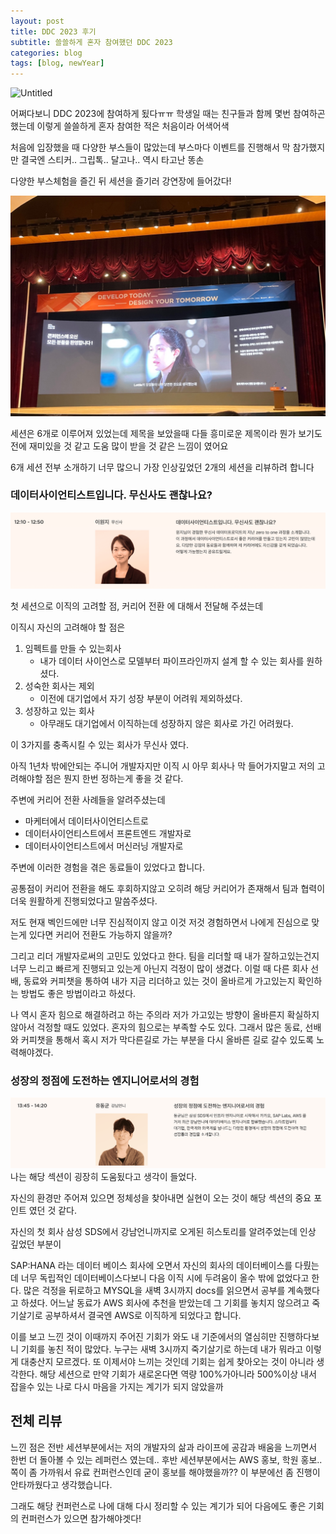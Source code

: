 ```yaml
---
layout: post
title: DDC 2023 후기
subtitle: 쓸쓸하게 혼자 참여했던 DDC 2023
categories: blog
tags: [blog, newYear]
---
```



![Untitled](/assets/images/ddc_post.png)

어쩌다보니 DDC 2023에 참여하게 됬다ㅠㅠ
학생일 때는 친구들과 함께 몇번 참여하곤 했는데 이렇게 쓸쓸하게 혼자 참여한 적은 처음이라 어색어색

처음에 입장했을 때 다양한 부스들이 많았는데 부스마다 이벤트를 진행해서 막 참가했지만 결국엔 스티커.. 그립톡.. 달고나.. 역시 타고난 똥손

다양한 부스체험을 즐긴 뒤 세션을 즐기러 강연장에 들어갔다!

![Untitled](/assets/images/ddc_2.jpeg)

세션은 6개로 이루어져 있었는데 제목을 보았을때 다들 흥미로운 제목이라 뭔가 보기도 전에 재미있을 것 같고 도움 많이 받을 것 같은 느낌이 였어요

6개 세션 전부 소개하기 너무 많으니 가장 인상깊었던 2개의 세션을 리뷰하려 합니다

### 데이터사이언티스트입니다. 무신사도 괜찮나요?

![Untitled](/assets/images/ddc_1section.png)

첫 세션으로 이직의 고려할 점, 커리어 전환 에 대해서 전달해 주셨는데

이직시 자신의 고려해야 할 점은
1. 임펙트를 만들 수 있는회사
    - 내가 데이터 사이언스로 모델부터 파이프라인까지 설계 할 수 있는 회사를 원하셨다.
2. 성숙한 회사는 제외
    - 이전에 대기업에서 자기 성장 부분이 어려워 제외하셨다.
3. 성장하고 있는 회사
    - 아무래도 대기업에서 이직하는데 성장하지 않은 회사로 가긴 어려웠다.
  
이 3가지를 충족시킬 수 있는 회사가 무신사 였다.

아직 1년차 밖에안되는 주니어 개발자지만 이직 시 아무 회사나 막 들어가지말고 저의 고려해야할 점은 뭔지 한번 정하는게 좋을 것 같다.

주변에 커리어 전환 사례들을 알려주셨는데

- 마케터에서 데이터사이언티스트로
- 데이터사이언티스트에서 프론트엔드 개발자로
- 데이터사이언티스트에서 머신러닝 개발자로
  
주변에 이러한 경험을 겪은 동료들이 있었다고 합니다.

공통점이 커리어 전환을 해도 후회하지않고 오히려 해당 커리어가 존재해서 팀과 협력이 더욱 원활하게 진행되었다고 말씀주셨다.

저도 현재 벡인드에만 너무 진심적이지 않고 이것 저것 경험하면서 나에게 진심으로 맞는게 있다면 커리어 전환도 가능하지 않을까?

그리고 리더 개발자로써의 고민도 있었다고 한다.
팀을 리더할 때 내가 잘하고있는건지 너무 느리고 빠르게 진행되고 있는게 아닌지 걱정이 많이 생겼다.
이럴 때 다른 회사 선배, 동료와 커피챗을 통하여 내가 지금 리더하고 있는 것이 올바르게 가고있는지 확인하는 방법도 좋은 방법이라고 하셨다.

나 역시 혼자 힘으로 해결하려고 하는 주의라 
저가 가고있는 방향이 올바른지 확실하지 않아서 걱정할 때도 있었다.
혼자의 힘으로는 부족할 수도 있다. 그래서 많은 동료, 선배와 커피챗을 통해서 혹시 저가 막다른길로 가는 부분을 다시 올바른 길로 갈수 있도록 노력해야겠다.



### 성장의 정점에 도전하는 엔지니어로서의 경험
![Untitled](/assets/images/ddc_3section.png)
나는 해당 섹션이 굉장히 도움됬다고 생각이 들었다.

자신의 환경만 주어져 있으면 정체성을 찾아내면 실현이 오는 것이 해당 섹션의 중요 포인트 였던 것 같다.

자신의 첫 회사 삼성 SDS에서 강남언니까지로 오게된 히스토리를 알려주었는데 인상 깊었던 부분이

SAP:HANA 라는 데이터 베이스 회사에 오면서 자신의 회사의 데이터베이스를 다뤘는데 너무 독립적인 데이터베이스다보니 다음 이직 시에 두려움이 올수 밖에 없었다고 한다. 
많은 걱정을 뒤로하고 MYSQL을 새벽 3시까지 docs를 읽으면서 공부를 계속했다고 하셨다.
어느날 동료가 AWS 회사에 추천을 받았는데 그 기회를 놓치지 않으려고 죽기살기로 공부하셔서 결국엔 AWS로 이직하게 되었다고 합니다.

이를 보고 느낀 것이 이때까지 주어진 기회가 와도 내 기준에서의 열심히만 진행하다보니 기회를 놓친 적이 많았다. 누구는 새벽 3시까지 죽기살기로 하는데 내가 뭐라고 이렇게 대충산지 모르겠다.
또 이제서야 느끼는 것인데 기회는 쉽게 찾아오는 것이 아니라 생각한다. 해당 세션으로 만약 기회가 새로온다면 역량 100%가아니라 500%이상 내서 잡을수 있는 나로 다시 마음을 가지는 계기가 되지 않았을까


## 전체 리뷰

느낀 점은 전반 세션부분에서는 저의 개발자의 삶과 라이프에 공감과 배움을 느끼면서 한번 더 돌아볼 수 있는 레퍼런스 였는데..
후반 세션부분에서는 AWS 홍보, 학원 홍보..쪽이 좀 가까워서 유료 컨퍼런스인데 굳이 홍보를 해야했을까?? 이 부분에선 좀 진행이 안타까웠다고 생각했습니다.

그래도 해당 컨퍼런스로 나에 대해 다시 정리할 수 있는 계기가 되어 다음에도 좋은 기회의 컨퍼런스가 있으면 참가해야겟다!
